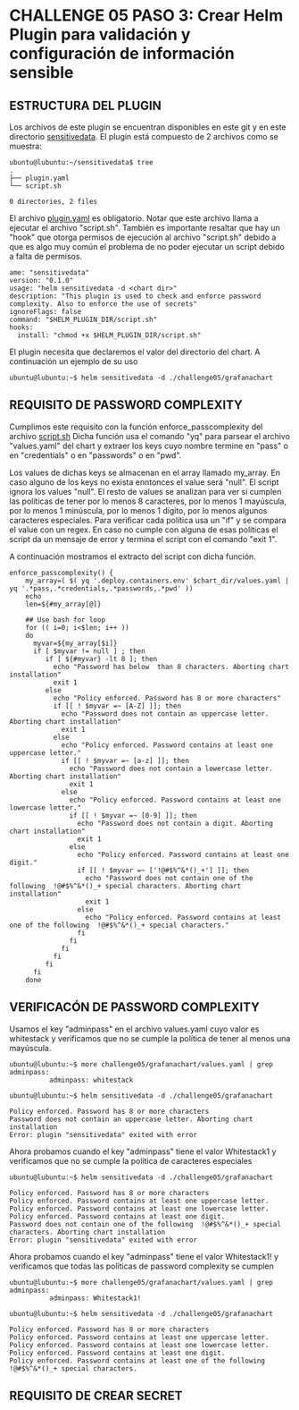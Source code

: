 # CHALLENGE 05  PASO 3: Crear Helm Plugin para validación y configuración de información sensible

## ESTRUCTURA DEL PLUGIN

Los archivos de este plugin se encuentran disponibles en este git y en este directorio [sensitivedata](sensitivedata). El plugin está compuesto de 2 archivos como se muestra:
```
ubuntu@lubuntu:~/sensitivedata$ tree
.
├── plugin.yaml
└── script.sh

0 directories, 2 files
```

El archivo [plugin.yaml](sensitivedata/plugin.yaml) es obligatorio. Notar que este archivo llama a ejecutar el archivo "script.sh".  También es importante resaltar que hay un "hook" que otorga permisos de ejecución al archivo "script.sh" debido a que es algo muy común el problema de no poder ejecutar un script debido a falta de permisos.
```
ame: "sensitivedata"
version: "0.1.0"
usage: "helm sensitivedata -d <chart dir>"
description: "This plugin is used to check and enforce password complexity. Also to enforce the use of secrets"
ignoreFlags: false
command: "$HELM_PLUGIN_DIR/script.sh"
hooks:
  install: "chmod +x $HELM_PLUGIN_DIR/script.sh"
```

El plugin necesita que declaremos el valor del directorio del chart. A continuación un ejemplo de su uso

```
ubuntu@lubuntu:~$ helm sensitivedata -d ./challenge05/grafanachart
```

## REQUISITO DE PASSWORD COMPLEXITY

Cumplimos este requisito con la función enforce_passcomplexity del archivo [script.sh](sensitivedata/script.sh)  Dicha función usa el comando "yq" para parsear el archivo "values.yaml" del chart y extraer los keys cuyo nombre termine en "pass" o en "credentials" o en "passwords" o en "pwd".

Los values de dichas keys se almacenan en el array llamado my_array. En caso alguno de los keys no exista enntonces el value será "null".  El script ignora los values "null". El resto de values se analizan para ver si cumplen las políticas  de tener por lo menos 8 caracteres, por lo menos 1 mayúscula, por lo menos 1 minúscula, por lo menos 1 dígito, por lo menos algunos caracteres especiales. Para verificar cada política usa un "if" y se compara el value con un regex. En caso no cumple con alguna de esas políticas el script da un mensaje de error y termina el script con el comando "exit 1".

A continuación mostramos el extracto del script con dicha función. 

```
enforce_passcomplexity() {
    my_array=( $( yq '.deploy.containers.env' $chart_dir/values.yaml | yq '.*pass,.*credentials,.*passwords,.*pwd' ))
    echo
    len=${#my_array[@]}
 
    ## Use bash for loop 
    for (( i=0; i<$len; i++ ))
    do 
      myvar=${my_array[$i]}
      if [ $myvar != null ] ; then
         if [ ${#myvar} -lt 8 ]; then
           echo "Password has below  than 8 characters. Aborting chart installation"
           exit 1
         else
           echo "Policy enforced. Password has 8 or more characters"
           if [[ ! $myvar =~ [A-Z] ]]; then
             echo "Password does not contain an uppercase letter. Aborting chart installation"
             exit 1
           else
             echo "Policy enforced. Password contains at least one uppercase letter."
             if [[ ! $myvar =~ [a-z] ]]; then
               echo "Password does not contain a lowercase letter. Aborting chart installation"
               exit 1
             else
               echo "Policy enforced. Password contains at least one lowercase letter."
               if [[ ! $myvar =~ [0-9] ]]; then
                 echo "Password does not contain a digit. Aborting chart installation"
                 exit 1
               else
                 echo "Policy enforced. Password contains at least one digit."
                 if [[ ! $myvar =~ ['!@#$%^&*()_+'] ]]; then
                   echo "Password does not contain one of the following  !@#$%^&*()_+ special characters. Aborting chart installation"
                   exit 1
                 else
                   echo "Policy enforced. Password contains at least one of the following  !@#$%^&*()_+ special characters."
                 fi
               fi
             fi
           fi
         fi
      fi
    done
```

## VERIFICACÓN DE PASSWORD COMPLEXITY

Usamos el key "adminpass" en el archivo values.yaml cuyo valor es whitestack y verificamos que no se cumple la política de tener al menos una mayúscula.

```
ubuntu@lubuntu:~$ more challenge05/grafanachart/values.yaml | grep adminpass:
          adminpass: whitestack

ubuntu@lubuntu:~$ helm sensitivedata -d ./challenge05/grafanachart

Policy enforced. Password has 8 or more characters
Password does not contain an uppercase letter. Aborting chart installation
Error: plugin "sensitivedata" exited with error
```

Ahora probamos cuando el key "adminpass" tiene el valor Whitestack1 y verificamos que no se cumple la política de caracteres especiales
```
ubuntu@lubuntu:~$ helm sensitivedata -d ./challenge05/grafanachart

Policy enforced. Password has 8 or more characters
Policy enforced. Password contains at least one uppercase letter.
Policy enforced. Password contains at least one lowercase letter.
Policy enforced. Password contains at least one digit.
Password does not contain one of the following  !@#$%^&*()_+ special characters. Aborting chart installation
Error: plugin "sensitivedata" exited with error
```

Ahora probamos cuando el key "adminpass" tiene el valor Whitestack1! y verificamos que todas las políticas de password complexity se cumplen
```
ubuntu@lubuntu:~$ more challenge05/grafanachart/values.yaml | grep adminpass:
          adminpass: Whitestack1!

ubuntu@lubuntu:~$ helm sensitivedata -d ./challenge05/grafanachart

Policy enforced. Password has 8 or more characters
Policy enforced. Password contains at least one uppercase letter.
Policy enforced. Password contains at least one lowercase letter.
Policy enforced. Password contains at least one digit.
Policy enforced. Password contains at least one of the following  !@#$%^&*()_+ special characters.
```

## REQUISITO DE CREAR SECRET


